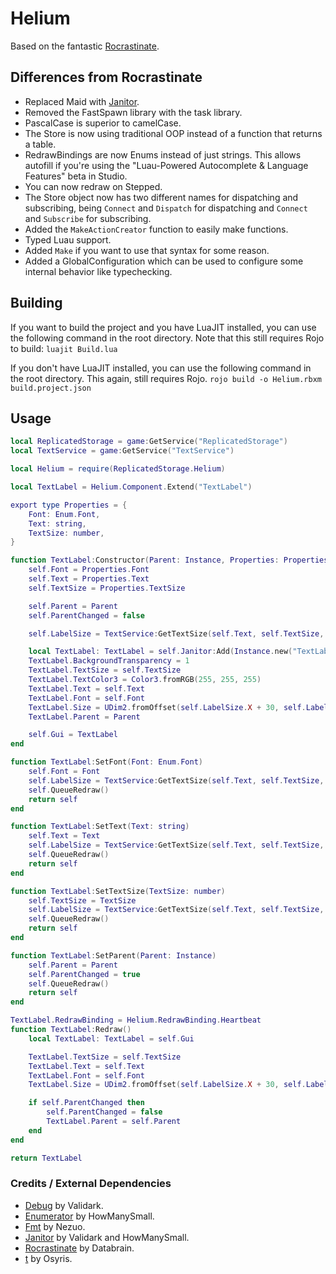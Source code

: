 # Helium

Based on the fantastic [Rocrastinate](https://github.com/headjoe3/Rocrastinate/).

## Differences from Rocrastinate

- Replaced Maid with [Janitor](https://github.com/howmanysmall/Janitor).
- Removed the FastSpawn library with the task library.
- PascalCase is superior to camelCase.
- The Store is now using traditional OOP instead of a function that returns a table.
- RedrawBindings are now Enums instead of just strings. This allows autofill if you're using the "Luau-Powered Autocomplete & Language Features" beta in Studio.
- You can now redraw on Stepped.
- The Store object now has two different names for dispatching and subscribing, being `Connect` and `Dispatch` for dispatching and `Connect` and `Subscribe` for subscribing.
- Added the `MakeActionCreator` function to easily make functions.
- Typed Luau support.
- Added `Make` if you want to use that syntax for some reason.
- Added a GlobalConfiguration which can be used to configure some internal behavior like typechecking.

## Building

If you want to build the project and you have LuaJIT installed, you can use the following command in the root directory. Note that this still requires Rojo to build: `luajit Build.lua`

If you don't have LuaJIT installed, you can use the following command in the root directory. This again, still requires Rojo. `rojo build -o Helium.rbxm build.project.json`

## Usage

```Lua
local ReplicatedStorage = game:GetService("ReplicatedStorage")
local TextService = game:GetService("TextService")

local Helium = require(ReplicatedStorage.Helium)

local TextLabel = Helium.Component.Extend("TextLabel")

export type Properties = {
    Font: Enum.Font,
    Text: string,
    TextSize: number,
}

function TextLabel:Constructor(Parent: Instance, Properties: Properties)
    self.Font = Properties.Font
    self.Text = Properties.Text
    self.TextSize = Properties.TextSize

    self.Parent = Parent
    self.ParentChanged = false

    self.LabelSize = TextService:GetTextSize(self.Text, self.TextSize, self.Font, Vector2.new(math.huge, math.huge))

    local TextLabel: TextLabel = self.Janitor:Add(Instance.new("TextLabel"), "Destroy")
    TextLabel.BackgroundTransparency = 1
    TextLabel.TextSize = self.TextSize
    TextLabel.TextColor3 = Color3.fromRGB(255, 255, 255)
    TextLabel.Text = self.Text
    TextLabel.Font = self.Font
    TextLabel.Size = UDim2.fromOffset(self.LabelSize.X + 30, self.LabelSize.Y + 10)
    TextLabel.Parent = Parent

    self.Gui = TextLabel
end

function TextLabel:SetFont(Font: Enum.Font)
    self.Font = Font
    self.LabelSize = TextService:GetTextSize(self.Text, self.TextSize, self.Font, Vector2.new(math.huge, math.huge))
    self.QueueRedraw()
    return self
end

function TextLabel:SetText(Text: string)
    self.Text = Text
    self.LabelSize = TextService:GetTextSize(self.Text, self.TextSize, self.Font, Vector2.new(math.huge, math.huge))
    self.QueueRedraw()
    return self
end

function TextLabel:SetTextSize(TextSize: number)
    self.TextSize = TextSize
    self.LabelSize = TextService:GetTextSize(self.Text, self.TextSize, self.Font, Vector2.new(math.huge, math.huge))
    self.QueueRedraw()
    return self
end

function TextLabel:SetParent(Parent: Instance)
    self.Parent = Parent
    self.ParentChanged = true
    self.QueueRedraw()
    return self
end

TextLabel.RedrawBinding = Helium.RedrawBinding.Heartbeat
function TextLabel:Redraw()
    local TextLabel: TextLabel = self.Gui

    TextLabel.TextSize = self.TextSize
    TextLabel.Text = self.Text
    TextLabel.Font = self.Font
    TextLabel.Size = UDim2.fromOffset(self.LabelSize.X + 30, self.LabelSize.Y + 10)

    if self.ParentChanged then
        self.ParentChanged = false
        TextLabel.Parent = self.Parent
    end
end

return TextLabel
```

### Credits / External Dependencies

- [Debug](https://github.com/RoStrap/Debugging/blob/master/Debug.lua) by Validark.
- [Enumerator](https://github.com/howmanysmall/enumerator) by HowManySmall.
- [Fmt](https://github.com/Nezuo/fmt) by Nezuo.
- [Janitor](https://github.com/howmanysmall/Janitor) by Validark and HowManySmall.
- [Rocrastinate](https://github.com/headjoe3/Rocrastinate) by Databrain.
- [t](https://github.com/osyrisrblx/t) by Osyris.
